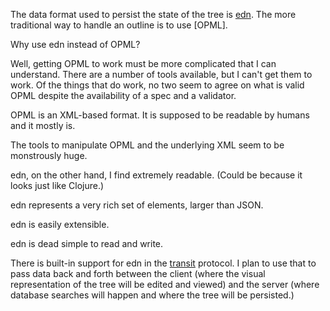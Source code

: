The data format used to persist the state of the tree is [edn](https://github.com/edn-format/edn). The more traditional way to handle an outline is to use [OPML].

Why use edn instead of OPML?

Well, getting OPML to work must be more complicated that I can understand. There are a number of tools available, but I can't get them to work. Of the things that do work, no two seem to agree on what is valid OPML despite the availability of a spec and a validator.

OPML is an XML-based format. It is supposed to be readable by humans and it mostly is.

The tools to manipulate OPML and the underlying XML seem to be monstrously huge.

edn, on the other hand, I find extremely readable. (Could be because it looks just like Clojure.)

edn represents a very rich set of elements, larger than JSON.

edn is easily extensible.

edn is dead simple to read and write.

There is built-in support for edn in the [transit](https://github.com/cognitect/transit-clj) protocol. I plan to use that to pass data back and forth between the client (where the visual representation of the tree will be edited and viewed) and the server (where database searches will happen and where the tree will be persisted.)



